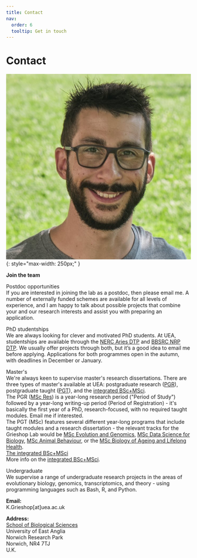 ```yaml
---
title: Contact
nav:
  order: 6
  tooltip: Get in touch
---
```


# Contact

![Karl Grieshop](/images/Karl_portrait.jpg){: style="max-width: 250px;" }


**Join the team**

Postdoc opportunities  
If you are interested in joining the lab as a postdoc, then please email me. A number of externally funded schemes are available for all levels of experience, and I am happy to talk about possible projects that combine your and our research interests and assist you with preparing an application.

PhD studentships  
We are always looking for clever and motivated PhD students. At UEA, studentships are available through the [NERC Aries DTP](https://www.aries-dtp.ac.uk/) and [BBSRC NRP DTP](https://biodtp.norwichresearchpark.ac.uk/). We usually offer projects through both, but it’s a good idea to email me before applying. Applications for both programmes open in the autumn, with deadlines in December or January.

Master's  
We're always keen to supervise master's research dissertations. There are three types of master's available at UEA: postgraduate research ([PGR](https://www.uea.ac.uk/course/phd-doctorate/postgraduate-research-in-biological-sciences)), postgraduate taught ([PGT](https://www.uea.ac.uk/search/courses?primaryCategory%5B0%5D=Postgraduate&department%5B0%5D=Biological%20Sciences)), and the [integrated BSc+MSci](https://www.uea.ac.uk/course/undergraduate/msci-biological-sciences).  
The PGR ([MSc Res](https://www.uea.ac.uk/research/research-with-us/postgraduate-research/postgraduate-qualifications-explained/masters-by-research)) is a year-long research period ("Period of Study") followed by a year-long writing-up period (Period of Registration) - it's basically the first year of a PhD, research-focused, with no required taught modules. Email me if interested.  
The PGT (MSc) features several different year-long programs that include taught modules and a research dissertation - the relevant tracks for the Grieshop Lab would be [MSc Evolution and Genomics](https://www.uea.ac.uk/course/postgraduate/msc-evolution-and-genomics), [MSc Data Science for Biology](https://www.uea.ac.uk/course/postgraduate/msc-data-science-for-biology), [MSc Animal Behaviour](https://www.uea.ac.uk/course/postgraduate/msc-animal-behaviour), or the [MSc Biology of Ageing and Lifelong Health](https://www.uea.ac.uk/course/postgraduate/msc-biology-of-ageing-and-lifelong-health).  
[The integrated BSc+MSci](https://www.uea.ac.uk/course/undergraduate/msci-biological-sciences)  
More info on the [integrated BSc+MSci](https://www.uea.ac.uk/course/undergraduate/msci-biological-sciences#course_modules).

Undergraduate  
We supervise a range of undergraduate research projects in the areas of evolutionary biology, genomics, transcriptomics, and theory - using programming languages such as Bash, R, and Python.

**Email:**  
K.Grieshop[at]uea.ac.uk

**Address:**  
[School of Biological Sciences](https://research-portal.uea.ac.uk/en/persons/karl-grieshop)  
University of East Anglia  
Norwich Research Park  
Norwich, NR4 7TJ  
U.K.

